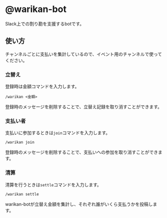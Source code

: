 # @warikan-bot

Slack上での割り勘を支援するbotです。

## 使い方

チャンネルごとに支払いを集計しているので、イベント用のチャンネルで使ってください。

### 立替え

登録時は金額コマンドを入力します。

```
/warikan <金額>
```

登録時のメッセージを削除することで、立替え記録を取り消すことができます。

### 支払い者

支払いに参加するときは`join`コマンドを入力します。

```
/warikan join
```

登録時のメッセージを削除することで、支払いへの参加を取り消すことができます。

### 清算

清算を行うときは`settle`コマンドを入力します。

```
/warikan settle
```

warikan-botが立替え金額を集計し、それぞれ誰がいくら支払うかを投稿します。
